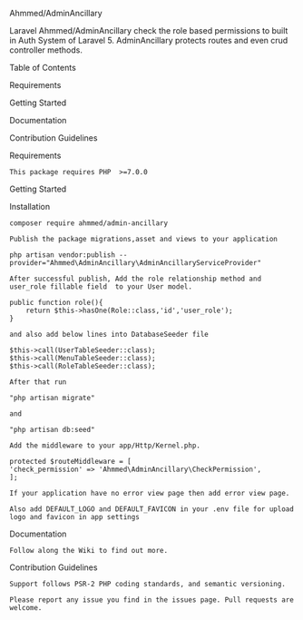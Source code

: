 Ahmmed/AdminAncillary

Laravel Ahmmed/AdminAncillary check the role based permissions to built in Auth System of Laravel 5.
AdminAncillary protects routes and even crud controller methods.

Table of Contents

Requirements

Getting Started

Documentation

Contribution Guidelines


Requirements

    This package requires PHP  >=7.0.0

Getting Started


Installation

    composer require ahmmed/admin-ancillary

    Publish the package migrations,asset and views to your application
    
    php artisan vendor:publish --provider="Ahmmed\AdminAncillary\AdminAncillaryServiceProvider"
    
    After successful publish, Add the role relationship method and user_role fillable field  to your User model.
    
    public function role(){
        return $this->hasOne(Role::class,'id','user_role');
    }
    
    and also add below lines into DatabaseSeeder file
    
    $this->call(UserTableSeeder::class);
    $this->call(MenuTableSeeder::class);
    $this->call(RoleTableSeeder::class);
    
    After that run 
    
    "php artisan migrate" 
    
    and
    
    "php artisan db:seed" 
    
    Add the middleware to your app/Http/Kernel.php.

    protected $routeMiddleware = [
    'check_permission' => 'Ahmmed\AdminAncillary\CheckPermission',
    ];
    
    If your application have no error view page then add error view page.

    Also add DEFAULT_LOGO and DEFAULT_FAVICON in your .env file for upload logo and favicon in app settings 
    
Documentation

    Follow along the Wiki to find out more.
   
Contribution Guidelines

    Support follows PSR-2 PHP coding standards, and semantic versioning.
    
    Please report any issue you find in the issues page. Pull requests are welcome.
